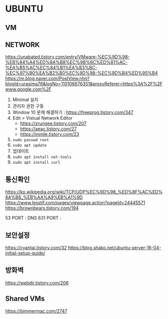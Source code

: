 # UBUNTU

## VM

## NETWORK

<https://unabated.tistory.com/entry/VMware-%EC%9D%98-%EB%84%A4%ED%8A%B8%EC%9B%8C%ED%81%AC-%EA%B5%AC%EC%84%B1%EA%B3%BC-%EC%97%B0%EA%B2%B0%EC%9D%98-%EC%9D%B4%ED%95%B4>
<https://m.blog.naver.com/PostView.nhn?blogId=urasima76&logNo=110106676351&proxyReferer=https%3A%2F%2Fwww.google.com%2F>

1. Minimal 설치
2. 관리자 권한 구동
3. Window 10 문제 해결하기 : <https://freeprog.tistory.com/347>
4. Edit > Vistual Network Editor
    - <https://zrungee.tistory.com/207>
    - <https://aeac.tistory.com/27>
    - <https://inmile.tistory.com/23>
5. `sudo passwd root`
6. `sudo apt update`
7. 업데이트
8. `sudo apt install net-tools`
9. `sudo apt install curl`

## 통신확인

<https://ko.wikipedia.org/wiki/TCP/UDP%EC%9D%98_%ED%8F%AC%ED%8A%B8_%EB%AA%A9%EB%A1%9D>
<https://www.lesstif.com/pages/viewpage.action?pageId=24445571>
<https://brownbears.tistory.com/194>

53 PORT : DNS
631 PORT :

## 보안설정

<https://cyantai.tistory.com/32>
<https://blog.shako.net/ubuntu-server-16-04-initial-setup-guide/>

## 방화벽

<https://webdir.tistory.com/206>


## Shared VMs

<https://bimmermac.com/2747>